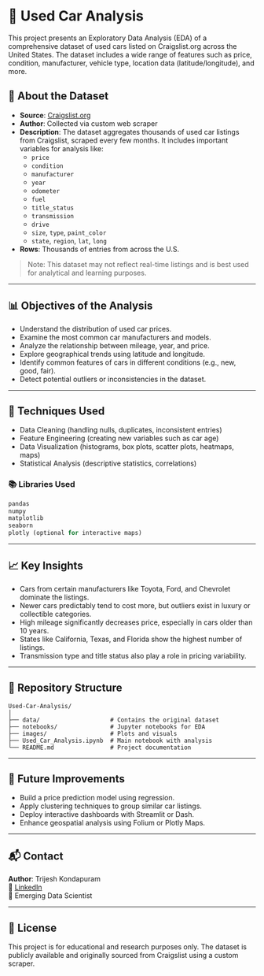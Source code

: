 
# 🚗 Used Car Analysis

This project presents an Exploratory Data Analysis (EDA) of a comprehensive dataset of used cars listed on Craigslist.org across the United States. The dataset includes a wide range of features such as price, condition, manufacturer, vehicle type, location data (latitude/longitude), and more.

## 📌 About the Dataset
 
- **Source**: [Craigslist.org](https://www.craigslist.org)
- **Author**: Collected via custom web scraper 
- **Description**: The dataset aggregates thousands of used car listings from Craigslist, scraped every few months. It includes important variables for analysis like:
  - `price`
  - `condition`
  - `manufacturer`
  - `year`
  - `odometer`
  - `fuel`
  - `title_status`
  - `transmission`
  - `drive`
  - `size`, `type`, `paint_color`
  - `state`, `region`, `lat`, `long`
- **Rows**: Thousands of entries from across the U.S.

> Note: This dataset may not reflect real-time listings and is best used for analytical and learning purposes.

---

## 📊 Objectives of the Analysis

- Understand the distribution of used car prices.
- Examine the most common car manufacturers and models.
- Analyze the relationship between mileage, year, and price.
- Explore geographical trends using latitude and longitude.
- Identify common features of cars in different conditions (e.g., new, good, fair).
- Detect potential outliers or inconsistencies in the dataset.

---

## 🧪 Techniques Used

- Data Cleaning (handling nulls, duplicates, inconsistent entries)
- Feature Engineering (creating new variables such as car age)
- Data Visualization (histograms, box plots, scatter plots, heatmaps, maps)
- Statistical Analysis (descriptive statistics, correlations)

### 📚 Libraries Used

```python
pandas  
numpy  
matplotlib  
seaborn  
plotly (optional for interactive maps)
```

---

## 📈 Key Insights

- Cars from certain manufacturers like Toyota, Ford, and Chevrolet dominate the listings.
- Newer cars predictably tend to cost more, but outliers exist in luxury or collectible categories.
- High mileage significantly decreases price, especially in cars older than 10 years.
- States like California, Texas, and Florida show the highest number of listings.
- Transmission type and title status also play a role in pricing variability.

---

## 📁 Repository Structure

```
Used-Car-Analysis/
│
├── data/                    # Contains the original dataset
├── notebooks/               # Jupyter notebooks for EDA
├── images/                  # Plots and visuals
├── Used_Car_Analysis.ipynb  # Main notebook with analysis
└── README.md                # Project documentation
```

---

## 🚀 Future Improvements

- Build a price prediction model using regression.
- Apply clustering techniques to group similar car listings.
- Deploy interactive dashboards with Streamlit or Dash.
- Enhance geospatial analysis using Folium or Plotly Maps.

---

## 📬 Contact

**Author**: Trijesh Kondapuram  
📧 [LinkedIn](https://www.linkedin.com/in/trijesh-kondapuram)  
🧠 Emerging Data Scientist 

---

## 📜 License

This project is for educational and research purposes only. The dataset is publicly available and originally sourced from Craigslist using a custom scraper.
